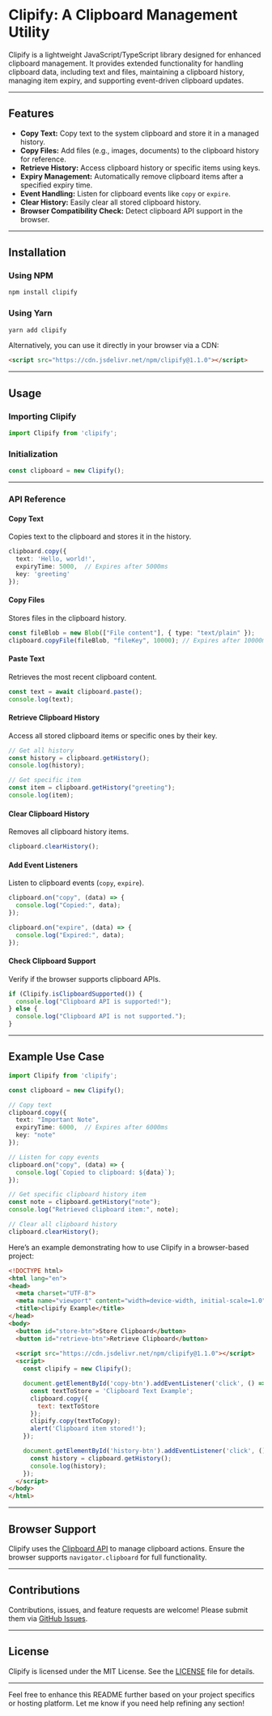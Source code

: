 # Clipify: A Clipboard Management Utility

Clipify is a lightweight JavaScript/TypeScript library designed for enhanced clipboard management. It provides extended functionality for handling clipboard data, including text and files, maintaining a clipboard history, managing item expiry, and supporting event-driven clipboard updates.

---

## Features
- **Copy Text:** Copy text to the system clipboard and store it in a managed history.
- **Copy Files:** Add files (e.g., images, documents) to the clipboard history for reference.
- **Retrieve History:** Access clipboard history or specific items using keys.
- **Expiry Management:** Automatically remove clipboard items after a specified expiry time.
- **Event Handling:** Listen for clipboard events like `copy` or `expire`.
- **Clear History:** Easily clear all stored clipboard history.
- **Browser Compatibility Check:** Detect clipboard API support in the browser.

---

## Installation
### Using NPM
```bash
npm install clipify
```

### Using Yarn
```bash
yarn add clipify
```

Alternatively, you can use it directly in your browser via a CDN:

```html
<script src="https://cdn.jsdelivr.net/npm/clipify@1.1.0"></script>
```

---

## Usage
### Importing Clipify
```typescript
import Clipify from 'clipify';
```

### Initialization
```typescript
const clipboard = new Clipify();
```

---

### API Reference

#### **Copy Text**
Copies text to the clipboard and stores it in the history.
```typescript
clipboard.copy({
  text: 'Hello, world!',
  expiryTime: 5000,  // Expires after 5000ms
  key: 'greeting'
});
```

#### **Copy Files**
Stores files in the clipboard history.
```typescript
const fileBlob = new Blob(["File content"], { type: "text/plain" });
clipboard.copyFile(fileBlob, "fileKey", 10000); // Expires after 10000ms
```

#### **Paste Text**
Retrieves the most recent clipboard content.
```typescript
const text = await clipboard.paste();
console.log(text);
```

#### **Retrieve Clipboard History**
Access all stored clipboard items or specific ones by their key.
```typescript
// Get all history
const history = clipboard.getHistory();
console.log(history);

// Get specific item
const item = clipboard.getHistory("greeting");
console.log(item);
```

#### **Clear Clipboard History**
Removes all clipboard history items.
```typescript
clipboard.clearHistory();
```

#### **Add Event Listeners**
Listen to clipboard events (`copy`, `expire`).
```typescript
clipboard.on("copy", (data) => {
  console.log("Copied:", data);
});

clipboard.on("expire", (data) => {
  console.log("Expired:", data);
});
```

#### **Check Clipboard Support**
Verify if the browser supports clipboard APIs.
```typescript
if (Clipify.isClipboardSupported()) {
  console.log("Clipboard API is supported!");
} else {
  console.log("Clipboard API is not supported.");
}
```

---

## Example Use Case

```typescript
import Clipify from 'clipify';

const clipboard = new Clipify();

// Copy text
clipboard.copy({
  text: "Important Note",
  expiryTime: 6000,  // Expires after 6000ms
  key: "note"
});

// Listen for copy events
clipboard.on("copy", (data) => {
  console.log(`Copied to clipboard: ${data}`);
});

// Get specific clipboard history item
const note = clipboard.getHistory("note");
console.log("Retrieved clipboard item:", note);

// Clear all clipboard history
clipboard.clearHistory();
```

Here’s an example demonstrating how to use Clipify in a browser-based project:

```html
<!DOCTYPE html>
<html lang="en">
<head>
  <meta charset="UTF-8">
  <meta name="viewport" content="width=device-width, initial-scale=1.0">
  <title>clipify Example</title>
</head>
<body>
  <button id="store-btn">Store Clipboard</button>
  <button id="retrieve-btn">Retrieve Clipboard</button>
  
  <script src="https://cdn.jsdelivr.net/npm/clipify@1.1.0"></script>
  <script>
    const clipify = new Clipify();

    document.getElementById('copy-btn').addEventListener('click', () => {
      const textToStore = 'Clipboard Text Example';
      clipboard.copy({
        text: textToStore
      });
      clipify.copy(textToCopy);
      alert('Clipboard item stored!');
    });

    document.getElementById('history-btn').addEventListener('click', () => {
      const history = clipboard.getHistory();
      console.log(history);
    });
  </script>
</body>
</html>
```

---

## Browser Support
Clipify uses the [Clipboard API](https://developer.mozilla.org/en-US/docs/Web/API/Clipboard_API) to manage clipboard actions. Ensure the browser supports `navigator.clipboard` for full functionality.

---

## Contributions
Contributions, issues, and feature requests are welcome! Please submit them via [GitHub Issues](https://github.com/your-repo/clipify/issues).

---

## License
Clipify is licensed under the MIT License. See the [LICENSE](LICENSE) file for details.

---

Feel free to enhance this README further based on your project specifics or hosting platform. Let me know if you need help refining any section!
